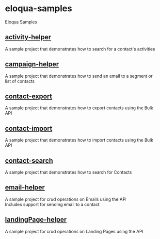 eloqua-samples
=========================

Eloqua Samples

## [activity-helper](https://github.com/fredsakr/eloqua-samples/tree/master/activity-helper)
A sample project that demonstrates how to search for a contact's activities

## [campaign-helper](https://github.com/fredsakr/eloqua-samples/tree/master/campaign-helper)
A sample project that demonstrates how to send an email to a segment or list of contacts

## [contact-export](https://github.com/fredsakr/eloqua-samples/tree/master/contact-export)
A sample project that demonstrates how to export contacts using the Bulk API

## [contact-import](https://github.com/fredsakr/eloqua-samples/tree/master/contact-import)
A sample project that demonstrates how to import contacts using the Bulk API

## [contact-search](https://github.com/fredsakr/eloqua-samples/tree/master/contact-search)
A sample project that demonstrates how to search for Contacts

## [email-helper](https://github.com/fredsakr/eloqua-samples/tree/master/email-helper)
A sample project for crud operations on Emails using the API  
Includes support for sending email to a contact

## [landingPage-helper](https://github.com/fredsakr/eloqua-samples/tree/master/landingPage-helper)
A sample project for crud operations on Landing Pages using the API

